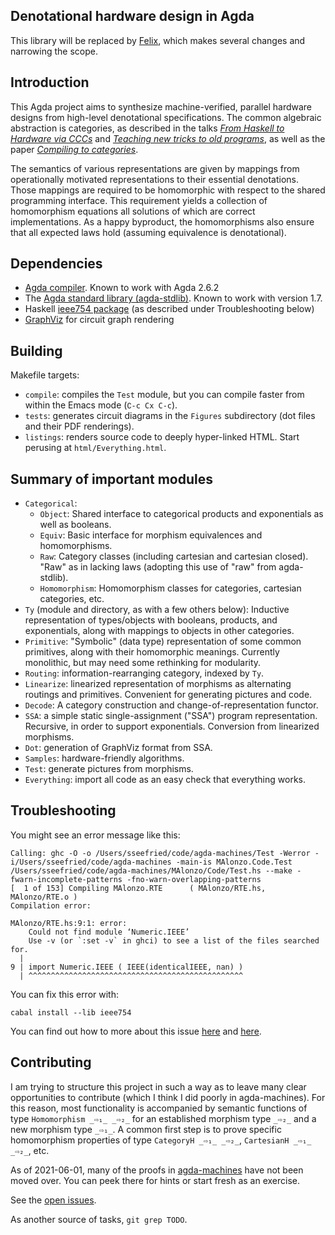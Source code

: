 ## Denotational hardware design in Agda

This library will be replaced by [Felix](https://github.com/conal/felix), which makes several changes and narrowing the scope.

## Introduction

This Agda project aims to synthesize machine-verified, parallel hardware designs from high-level denotational specifications.
The common algebraic abstraction is categories, as described in the talks [*From Haskell to Hardware via CCCs*](https://github.com/conal/talk-2015-haskell-to-hardware/blob/post-tabula/README.md) and [*Teaching new tricks to old programs*](https://github.com/conal/2017-talk-teaching-new-tricks-to-old-programs#readme), as well as the paper [*Compiling to categories*](http://conal.net/papers/compiling-to-categories/).

The semantics of various representations are given by mappings from operationally motivated representations to their essential denotations.
Those mappings are required to be homomorphic with respect to the shared programming interface.
This requirement yields a collection of homomorphism equations all solutions of which are correct implementations.
As a happy byproduct, the homomorphisms also ensure that all expected laws hold (assuming equivalence is denotational).

## Dependencies

*   [Agda compiler](https://agda.readthedocs.io/en/latest/getting-started/installation.html#installing-the-agda-and-the-agda-mode-programs).
    Known to work with Agda 2.6.2
*   The [Agda standard library (agda-stdlib)](https://github.com/agda/agda-stdlib).
    Known to work with version 1.7.
*   Haskell [ieee754 package](https://github.com/agda/agda/issues/3619) (as described under Troubleshooting below)
*   [GraphViz](https://graphviz.org/) for circuit graph rendering

## Building

Makefile targets:

*   `compile`: compiles the `Test` module, but you can compile faster from within the Emacs mode (`∁-c C­x C-c`).
*   `tests`: generates circuit diagrams in the `Figures` subdirectory (dot files and their PDF renderings).
*   `listings`: renders source code to deeply hyper-linked HTML.
    Start perusing at `html/Everything.html`.

## Summary of important modules

*   `Categorical`:
    *   `Object`: Shared interface to categorical products and exponentials as well as booleans.
    *   `Equiv`: Basic interface for morphism equivalences and homomorphisms.
    *   `Raw`: Category classes (including cartesian and cartesian closed).
        "Raw" as in lacking laws (adopting this use of "raw" from agda-stdlib).
    *   `Homomorphism`: Homomorphism classes for categories, cartesian categories, etc.
*   `Ty` (module and directory, as with a few others below): Inductive representation of types/objects with booleans, products, and exponentials, along with mappings to objects in other categories.
*   `Primitive`: "Symbolic" (data type) representation of some common primitives, along with their homomorphic meanings.
    Currently monolithic, but may need some rethinking for modularity.
*   `Routing`: information-rearranging category, indexed by `Ty`.
*   `Linearize`: linearized representation of morphisms as alternating routings and primitives.
    Convenient for generating pictures and code.
*   `Decode`: A category construction and change-of-representation functor.
*   `SSA`: a simple static single-assignment ("SSA") program representation.
    Recursive, in order to support exponentials.
    Conversion from linearized morphisms.
*   `Dot`: generation of GraphViz format from SSA.
*   `Samples`: hardware-friendly algorithms.
*   `Test`: generate pictures from morphisms.
*   `Everything`: import all code as an easy check that everything works.

## Troubleshooting

You might see an error message like this:

```
Calling: ghc -O -o /Users/sseefried/code/agda-machines/Test -Werror -i/Users/sseefried/code/agda-machines -main-is MAlonzo.Code.Test /Users/sseefried/code/agda-machines/MAlonzo/Code/Test.hs --make -fwarn-incomplete-patterns -fno-warn-overlapping-patterns
[  1 of 153] Compiling MAlonzo.RTE      ( MAlonzo/RTE.hs, MAlonzo/RTE.o )
Compilation error:

MAlonzo/RTE.hs:9:1: error:
    Could not find module ‘Numeric.IEEE’
    Use -v (or `:set -v` in ghci) to see a list of the files searched for.
  |
9 | import Numeric.IEEE ( IEEE(identicalIEEE, nan) )
  | ^^^^^^^^^^^^^^^^^^^^^^^^^^^^^^^^^^^^^^^^^^^^^^^^
```

You can fix this error with:

```
cabal install --lib ieee754
```

You can find out how to more about this issue [here](https://github.com/agda/agda/issues/3619#issuecomment-665232148) and
[here](https://agda.readthedocs.io/en/latest/getting-started/installation.html#installing-the-agda-and-the-agda-mode-programs).

## Contributing

I am trying to structure this project in such a way as to leave many clear opportunities to contribute (which I think I did poorly in agda-machines).
For this reason, most functionality is accompanied by semantic functions of type `Homomorphism _⇨₁_ _⇨₂_` for an established morphism type `_⇨₂_` and a new morphism type `_⇨₁_`.
A common first step is to prove specific homomorphism properties of type `CategoryH _⇨₁_ _⇨₂_`, `CartesianH _⇨₁_ _⇨₂_`, etc.

As of 2021-06-01, many of the proofs in [agda-machines](https://github.com/conal/agda-machines) have not been moved over.
You can peek there for hints or start fresh as an exercise.

See the [open issues](https://github.com/conal/agda-hardware/issues).

As another source of tasks, `git grep TODO`.
